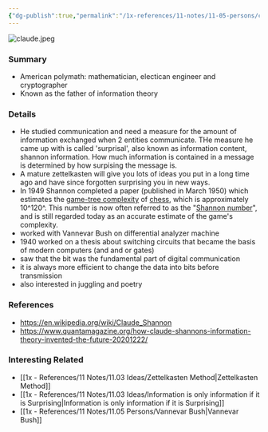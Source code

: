 ```yaml
---
{"dg-publish":true,"permalink":"/1x-references/11-notes/11-05-persons/claude-shannon/","title":"Claude Shannon","created":"2023-02-09T23:08:22.000+03:00","updated":"2024-10-17T20:37:38.999+03:00"}
---
```


![claude.jpeg](/img/user/1x%20-%20References/11%20Notes/11.05%20Persons/claude.jpeg)
### Summary
- American  polymath: mathematician, electican engineer and cryptographer
- Known as the father of information theory

### Details
- He studied communication and need a measure for the amount of information exchanged when 2 entities communicate. THe measure he came up with is called 'surprisal', also known as information content, shannon information. How much information is contained in a message is determined by how surpising the message is.
- A mature zettelkasten will give you lots of ideas you put in a long time ago and have since forgotten surprising you in new ways.
- In 1949 Shannon completed a paper (published in March 1950) which estimates the [game-tree complexity](https://en.wikipedia.org/wiki/Game_complexity "Game complexity") of [chess](https://en.wikipedia.org/wiki/Chess "Chess"), which is approximately 10^120^. This number is now often referred to as the "[Shannon number](https://en.wikipedia.org/wiki/Shannon_number "Shannon number")", and is still regarded today as an accurate estimate of the game's complexity.
- worked with Vannevar Bush on differential analyzer machine
- 1940 worked on a thesis about switching circuits that became the basis of modern computers (and and or gates)
- saw that the bit was the fundamental part of digital communication
- it is always more efficient to change the data into bits before transmission
- also interested in juggling and poetry

### References
- https://en.wikipedia.org/wiki/Claude_Shannon
- https://www.quantamagazine.org/how-claude-shannons-information-theory-invented-the-future-20201222/

### Interesting Related
- [[1x - References/11 Notes/11.03 Ideas/Zettelkasten Method\|Zettelkasten Method]]
- [[1x - References/11 Notes/11.03 Ideas/Information is only information if it is Surprising\|Information is only information if it is Surprising]]
- [[1x - References/11 Notes/11.05 Persons/Vannevar Bush\|Vannevar Bush]]